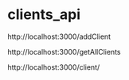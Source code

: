 # clients_api
<!-- Add client -->
http://localhost:3000/addClient

<!-- get all clients -->
http://localhost:3000/getAllClients

<!-- get a client by id -->
http://localhost:3000/client/<id>